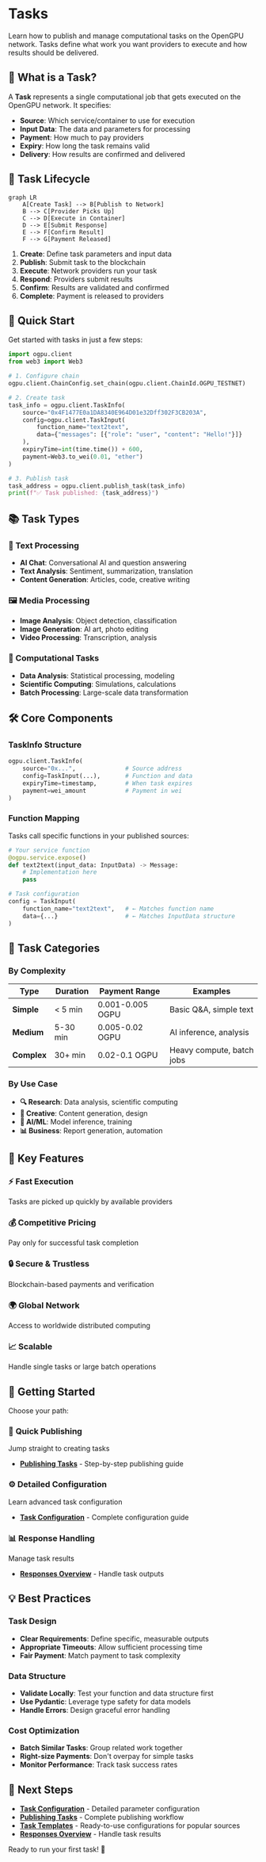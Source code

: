 # Tasks

Learn how to publish and manage computational tasks on the OpenGPU network. Tasks define what work you want providers to execute and how results should be delivered.

## 🎯 What is a Task?

A **Task** represents a single computational job that gets executed on the OpenGPU network. It specifies:

- **Source**: Which service/container to use for execution
- **Input Data**: The data and parameters for processing  
- **Payment**: How much to pay providers
- **Expiry**: How long the task remains valid
- **Delivery**: How results are confirmed and delivered

## 🔄 Task Lifecycle

```mermaid
graph LR
    A[Create Task] --> B[Publish to Network]
    B --> C[Provider Picks Up]
    C --> D[Execute in Container]
    D --> E[Submit Response]
    E --> F[Confirm Result]
    F --> G[Payment Released]
```

1. **Create**: Define task parameters and input data
2. **Publish**: Submit task to the blockchain
3. **Execute**: Network providers run your task
4. **Respond**: Providers submit results
5. **Confirm**: Results are validated and confirmed
6. **Complete**: Payment is released to providers

## 🚀 Quick Start

Get started with tasks in just a few steps:

```python
import ogpu.client
from web3 import Web3

# 1. Configure chain
ogpu.client.ChainConfig.set_chain(ogpu.client.ChainId.OGPU_TESTNET)

# 2. Create task
task_info = ogpu.client.TaskInfo(
    source="0x4F1477E0a1DA8340E964D01e32Dff302F3CB203A",
    config=ogpu.client.TaskInput(
        function_name="text2text",
        data={"messages": [{"role": "user", "content": "Hello!"}]}
    ),
    expiryTime=int(time.time()) + 600,
    payment=Web3.to_wei(0.01, "ether")
)

# 3. Publish task
task_address = ogpu.client.publish_task(task_info)
print(f"✅ Task published: {task_address}")
```

## 📚 Task Types

### 💬 Text Processing
- **AI Chat**: Conversational AI and question answering
- **Text Analysis**: Sentiment, summarization, translation
- **Content Generation**: Articles, code, creative writing

### 🖼️ Media Processing  
- **Image Analysis**: Object detection, classification
- **Image Generation**: AI art, photo editing
- **Video Processing**: Transcription, analysis

### 🧮 Computational Tasks
- **Data Analysis**: Statistical processing, modeling
- **Scientific Computing**: Simulations, calculations
- **Batch Processing**: Large-scale data transformation

## 🛠️ Core Components

### TaskInfo Structure
```python
ogpu.client.TaskInfo(
    source="0x...",              # Source address
    config=TaskInput(...),       # Function and data
    expiryTime=timestamp,        # When task expires
    payment=wei_amount           # Payment in wei
)
```

### Function Mapping
Tasks call specific functions in your published sources:
```python
# Your service function
@ogpu.service.expose()
def text2text(input_data: InputData) -> Message:
    # Implementation here
    pass

# Task configuration
config = TaskInput(
    function_name="text2text",   # ← Matches function name
    data={...}                   # ← Matches InputData structure
)
```

## 🎯 Task Categories

### By Complexity

| Type | Duration | Payment Range | Examples |
|------|----------|---------------|----------|
| **Simple** | < 5 min | 0.001-0.005 OGPU | Basic Q&A, simple text |
| **Medium** | 5-30 min | 0.005-0.02 OGPU | AI inference, analysis |
| **Complex** | 30+ min | 0.02-0.1 OGPU | Heavy compute, batch jobs |

### By Use Case

- **🔍 Research**: Data analysis, scientific computing
- **🎨 Creative**: Content generation, design
- **🤖 AI/ML**: Model inference, training
- **📊 Business**: Report generation, automation

## 🌟 Key Features

### ⚡ **Fast Execution**
Tasks are picked up quickly by available providers

### 💰 **Competitive Pricing** 
Pay only for successful task completion

### 🔒 **Secure & Trustless**
Blockchain-based payments and verification

### 🌍 **Global Network**
Access to worldwide distributed computing

### 📈 **Scalable**
Handle single tasks or large batch operations

## 🎯 Getting Started

Choose your path:

### 🚀 **Quick Publishing**
Jump straight to creating tasks
- **[Publishing Tasks](publishing-tasks.md)** - Step-by-step publishing guide

### ⚙️ **Detailed Configuration**  
Learn advanced task configuration
- **[Task Configuration](configuration.md)** - Complete configuration guide

### 📊 **Response Handling**
Manage task results
- **[Responses Overview](../responses/index.md)** - Handle task outputs

## 💡 Best Practices

### Task Design
- **Clear Requirements**: Define specific, measurable outputs
- **Appropriate Timeouts**: Allow sufficient processing time
- **Fair Payment**: Match payment to task complexity

### Data Structure
- **Validate Locally**: Test your function and data structure first
- **Use Pydantic**: Leverage type safety for data models
- **Handle Errors**: Design graceful error handling

### Cost Optimization
- **Batch Similar Tasks**: Group related work together
- **Right-size Payments**: Don't overpay for simple tasks
- **Monitor Performance**: Track task success rates

## 🎯 Next Steps

- **[Task Configuration](configuration.md)** - Detailed parameter configuration
- **[Publishing Tasks](publishing-tasks.md)** - Complete publishing workflow
- **[Task Templates](templates/index.md)** - Ready-to-use configurations for popular sources
- **[Responses Overview](../responses/index.md)** - Handle task results

Ready to run your first task! 🚀
